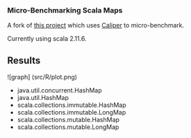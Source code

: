 ### Micro-Benchmarking Scala Maps ###
  
A fork of [this project](https://github.com/sirthias/scala-benchmarking-template) which uses 
[Caliper](http://code.google.com/p/caliper/) to micro-benchmark.

Currently using scala 2.11.6.

## Results ##
 
![graph] (src/R/plot.png)

* java.util.concurrent.HashMap
* java.util.HashMap
* scala.collections.immutable.HashMap
* scala.collections.immutable.LongMap
* scala.collections.mutable.HashMap
* scala.collections.mutable.LongMap